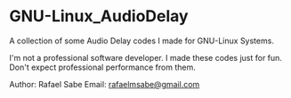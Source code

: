 # GNU-Linux_AudioDelay
A collection of some Audio Delay codes I made for GNU-Linux Systems.

I'm not a professional software developer. I made these codes just for fun. Don't expect professional performance from them.

Author: Rafael Sabe
Email: rafaelmsabe@gmail.com
